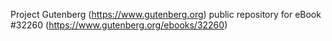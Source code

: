 Project Gutenberg (https://www.gutenberg.org) public repository for eBook #32260 (https://www.gutenberg.org/ebooks/32260)
